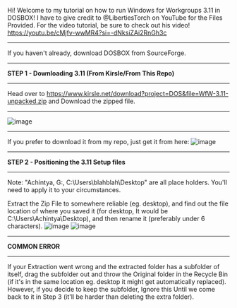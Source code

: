 Hi! Welcome to my tutorial on how to run Windows for Workgroups 3.11 in DOSBOX! I have to give credit to @LibertiesTorch on YouTube for the Files Provided. For the video tutorial, be sure to check out his video! https://youtu.be/cMjfv-wwMR4?si=-dNksiZAi2RnGh3c
____________________________________________________________________________________________________________________________________________________________________________________________________________________________________________________________________

If you haven't already, download DOSBOX from SourceForge.
____________________________________________________________________________________________________________________________________________________________________________________________________________________________________________________________________
**STEP 1 - Downloading 3.11 (From Kirsle/From This Repo)**
____________________________________________________________________________________________________________________________________________________________________________________________________________________________________________________________________
Head over to https://www.kirsle.net/download?project=DOS&file=WfW-3.11-unpacked.zip and Download the zipped file.
____________________________________________________________________________________________________________________________________________________________________________________________________________________________________________________________________
![image](https://github.com/ProgrammingBcozImBored/Windows3.11InDosBox/assets/170756034/555549f4-d592-4e6b-8dd4-38722d8830a2)
____________________________________________________________________________________________________________________________________________________________________________________________________________________________________________________________________
If you prefer to download it from my repo, just get it from here:
![image](https://github.com/ProgrammingBcozImBored/Windows3.11InDosBox/assets/170756034/97ae6993-a7aa-41fb-a0eb-f11aa3dbd95b)
____________________________________________________________________________________________________________________________________________________________________________________________________________________________________________________________________
**STEP 2 - Positioning the 3.11 Setup files**
____________________________________________________________________________________________________________________________________________________________________________________________________________________________________________________________________
Note: "Achintya, G:, C:\Users\blahblah\Desktop" are all place holders. You'll need to apply it to your circumstances.

Extract the Zip File to somewhere reliable (eg. desktop), and find out the file location of where you saved it (for desktop, It would be C:\Users\Achintya\Desktop), and then rename it (preferably under 6 characters).
![image](https://github.com/ProgrammingBcozImBored/Windows3.11InDosBox/assets/170756034/d2670550-0b88-4cb2-bc38-50f081d8555d) ![image](https://github.com/ProgrammingBcozImBored/Windows3.11InDosBox/assets/170756034/8ae67258-910d-4c4e-93d5-ea69508fff0a)
____________________________________________________________________________________________________________________________________________________________________________________________________________________________________________________________________
**COMMON ERROR**
____________________________________________________________________________________________________________________________________________________________________________________________________________________________________________________________________
If your Extraction went wrong and the extracted folder has a subfolder of itself, drag the subfolder out and throw the Original folder in the Recycle Bin (if it's in the same location eg. desktop it might get automatically replaced). However, if you decide to keep the subfolder, Ignore this Until we come back to it in Step 3 (it'll be harder than deleting the extra folder).




